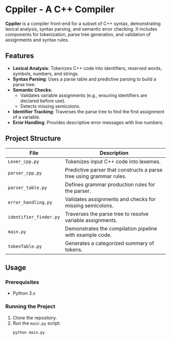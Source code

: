 # Cppiler - A C++ Compiler

**Cppiler** is a compiler front-end for a subset of C++ syntax, demonstrating lexical analysis, syntax parsing, and semantic error checking. It includes components for tokenization, parse tree generation, and validation of assignments and syntax rules.

## Features

- **Lexical Analysis**: Tokenizes C++ code into identifiers, reserved words, symbols, numbers, and strings.
- **Syntax Parsing**: Uses a parse table and predictive parsing to build a parse tree.
- **Semantic Checks**:
  - Validates variable assignments (e.g., ensuring identifiers are declared before use).
  - Detects missing semicolons.
- **Identifier Tracking**: Traverses the parse tree to find the first assignment of a variable.
- **Error Handling**: Provides descriptive error messages with line numbers.

## Project Structure

| File                | Description                                                                 |
|---------------------|-----------------------------------------------------------------------------|
| `Lexer_cpp.py`      | Tokenizes input C++ code into lexemes.                                      |
| `parser_cpp.py`     | Predictive parser that constructs a parse tree using grammar rules.        |
| `parser_table.py`   | Defines grammar production rules for the parser.                            |
| `error_handling.py` | Validates assignments and checks for missing semicolons.                    |
| `identifier_finder.py` | Traverses the parse tree to resolve variable assignments.               |
| `main.py`           | Demonstrates the compilation pipeline with example code.                   |
| `tokenTable.py`     | Generates a categorized summary of tokens.                                 |

## Usage

### Prerequisites
- Python 3.x

### Running the Project
1. Clone the repository.
2. Run the `main.py` script:
   ```bash
   python main.py
